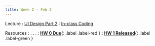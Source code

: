 ```yaml
---
title: Week 2 - Feb 2
---
```


Lecture
: [UI Design Part 2](#)
  : [In-class Coding](#)

Resources
: . . .
  : [**HW 0 Due**](#){: .label .label-red }
  : [**HW 1 Released**](#){: .label .label-green }